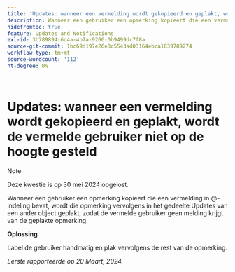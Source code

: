 ```yaml
---
title: 'Updates: wanneer een vermelding wordt gekopieerd en geplakt, wordt de vermelde gebruiker niet op de hoogte gesteld'
description: Wanneer een gebruiker een opmerking kopieert die een vermelding in @-indeling bevat, wordt die opmerking vervolgens in het gedeelte Updates van een ander object geplakt, zodat de vermelde gebruiker geen melding krijgt van de geplakte opmerking.
hidefromtoc: true
feature: Updates and Notifications
exl-id: 3b789894-6c4a-4b7a-9206-0b9499dc7f8a
source-git-commit: 1bc69d197e26e8c5543ad03164ebca1839789274
workflow-type: tm+mt
source-wordcount: '112'
ht-degree: 0%

---
```


# Updates: wanneer een vermelding wordt gekopieerd en geplakt, wordt de vermelde gebruiker niet op de hoogte gesteld

>[!NOTE]
>
>Deze kwestie is op 30 mei 2024 opgelost.

Wanneer een gebruiker een opmerking kopieert die een vermelding in @-indeling bevat, wordt die opmerking vervolgens in het gedeelte Updates van een ander object geplakt, zodat de vermelde gebruiker geen melding krijgt van de geplakte opmerking.

**Oplossing**

Label de gebruiker handmatig en plak vervolgens de rest van de opmerking.

_Eerste rapporteerde op 20 Maart, 2024._
